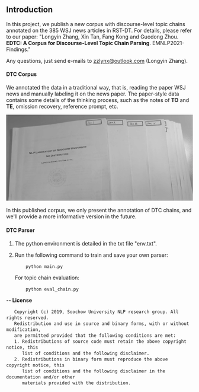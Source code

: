 ## Introduction

In this project, we publish a new corpus with discourse-level topic chains annotated on the 385 WSJ news articles
in RST-DT. For details, please refer to our paper: "Longyin Zhang, Xin Tan, Fang Kong and Guodong Zhou. **EDTC: A Corpus for Discourse-Level Topic Chain Parsing**. EMNLP2021-Findings."

Any questions, just send e-mails to zzlynx@outlook.com (Longyin Zhang).


#### DTC Corpus
We annotated the data in a traditional way, that is, reading the paper WSJ news and manually labeling it on the news paper. The paper-style data contains some details of the thinking process, such as the notes of **TO** and **TE**, omission recovery, reference prompt, etc.

![image](https://github.com/NLP-Discourse-SoochowU/DTCP/blob/main/data/corpus/papers.jpg)

In this published corpus, we only present the annotation of DTC chains, and we'll provide a more informative version in the future. 

#### DTC Parser

1. The python environment is detailed in the txt file "env.txt".

2. Run the following command to train and save your own parser:
   ```
       python main.py
   ```
   For topic chain evaluation:
   ```
       python eval_chain.py
   ```

<b>-- License</b>
```
   Copyright (c) 2019, Soochow University NLP research group. All rights reserved.
   Redistribution and use in source and binary forms, with or without modification,
   are permitted provided that the following conditions are met:
   1. Redistributions of source code must retain the above copyright notice, this
      list of conditions and the following disclaimer.
   2. Redistributions in binary form must reproduce the above copyright notice, this
      list of conditions and the following disclaimer in the documentation and/or other
      materials provided with the distribution.
```
